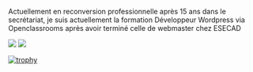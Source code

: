 Actuellement en reconversion professionnelle après 15 ans dans le secrétariat, je suis actuellement la formation Développeur Wordpress via Openclassrooms après avoir terminé celle de webmaster chez ESECAD

![](https://raw.githubusercontent.com/username=VanessaFauvet/github-stats/master/generated/overview.svg#gh-dark-mode-only)
![](https://raw.githubusercontent.com/username=VanessaFauvet/github-stats/master/generated/overview.svg#gh-light-mode-only)

[![trophy](https://github-profile-trophy.vercel.app/?username=VanessaFauvet&theme=onedark)](https://github.com/VanessaFauvet/github-profile-trophy)
